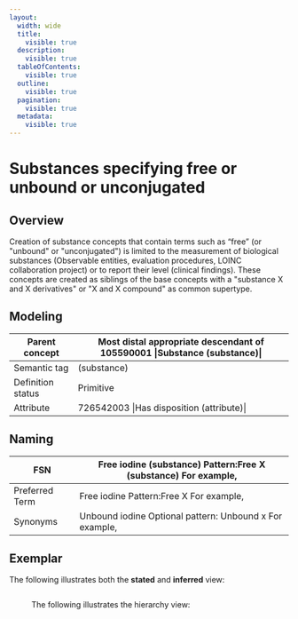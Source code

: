 ```yaml
---
layout:
  width: wide
  title:
    visible: true
  description:
    visible: true
  tableOfContents:
    visible: true
  outline:
    visible: true
  pagination:
    visible: true
  metadata:
    visible: true
---
```


# Substances specifying free or unbound or unconjugated

## Overview

Creation of substance concepts that contain terms such as “free” (or "unbound" or "unconjugated") is limited to the measurement of biological substances (Observable entities, evaluation procedures, LOINC collaboration project) or to report their level (clinical findings). These concepts are created as siblings of the base concepts with a "substance X and X derivatives" or "X and X compound" as common supertype.

## Modeling

| Parent concept    | Most distal appropriate descendant of 105590001 \|Substance (substance)\| |
| ----------------- | ------------------------------------------------------------------------- |
| Semantic tag      | (substance)                                                               |
| Definition status | Primitive                                                                 |
| Attribute         | 726542003 \|Has disposition (attribute)\|                                 |

## Naming

| FSN            | Free iodine (substance) Pattern:Free X (substance) For example, |
| -------------- | --------------------------------------------------------------- |
| Preferred Term | Free iodine Pattern:Free X For example,                         |
| Synonyms       | Unbound iodine Optional pattern: Unbound x For example,         |

## Exemplar

The following illustrates both the **stated** and **inferred** view:

<figure><img src="../../../../../../authoring/substance/images/174691594.png" alt=""><figcaption><p>The following illustrates the hierarchy view:</p></figcaption></figure>

<figure><img src="../../../../../../authoring/substance/images/174691593.png" alt=""><figcaption></figcaption></figure>
